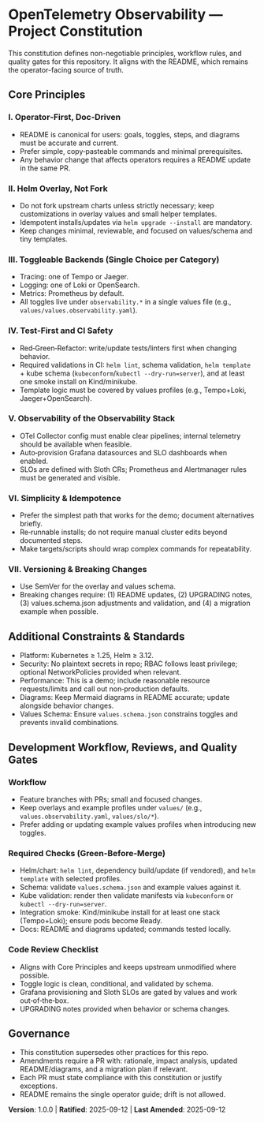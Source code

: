 # OpenTelemetry Observability — Project Constitution

This constitution defines non-negotiable principles, workflow rules, and quality gates for this repository. It aligns with the README, which remains the operator-facing source of truth.

## Core Principles

### I. Operator‑First, Doc‑Driven

- README is canonical for users: goals, toggles, steps, and diagrams must be accurate and current.
- Prefer simple, copy‑pasteable commands and minimal prerequisites.
- Any behavior change that affects operators requires a README update in the same PR.

### II. Helm Overlay, Not Fork

- Do not fork upstream charts unless strictly necessary; keep customizations in overlay values and small helper templates.
- Idempotent installs/updates via `helm upgrade --install` are mandatory.
- Keep changes minimal, reviewable, and focused on values/schema and tiny templates.

### III. Toggleable Backends (Single Choice per Category)

- Tracing: one of Tempo or Jaeger.
- Logging: one of Loki or OpenSearch.
- Metrics: Prometheus by default.
- All toggles live under `observability.*` in a single values file (e.g., `values/values.observability.yaml`).

### IV. Test‑First and CI Safety

- Red‑Green‑Refactor: write/update tests/linters first when changing behavior.
- Required validations in CI: `helm lint`, schema validation, `helm template` + kube schema (`kubeconform`/`kubectl --dry-run=server`), and at least one smoke install on Kind/minikube.
- Template logic must be covered by values profiles (e.g., Tempo+Loki, Jaeger+OpenSearch).

### V. Observability of the Observability Stack

- OTel Collector config must enable clear pipelines; internal telemetry should be available when feasible.
- Auto‑provision Grafana datasources and SLO dashboards when enabled.
- SLOs are defined with Sloth CRs; Prometheus and Alertmanager rules must be generated and visible.

### VI. Simplicity & Idempotence

- Prefer the simplest path that works for the demo; document alternatives briefly.
- Re‑runnable installs; do not require manual cluster edits beyond documented steps.
- Make targets/scripts should wrap complex commands for repeatability.

### VII. Versioning & Breaking Changes

- Use SemVer for the overlay and values schema.
- Breaking changes require: (1) README updates, (2) UPGRADING notes, (3) values.schema.json adjustments and validation, and (4) a migration example when possible.

## Additional Constraints & Standards

- Platform: Kubernetes ≥ 1.25, Helm ≥ 3.12.
- Security: No plaintext secrets in repo; RBAC follows least privilege; optional NetworkPolicies provided when relevant.
- Performance: This is a demo; include reasonable resource requests/limits and call out non‑production defaults.
- Diagrams: Keep Mermaid diagrams in README accurate; update alongside behavior changes.
- Values Schema: Ensure `values.schema.json` constrains toggles and prevents invalid combinations.

## Development Workflow, Reviews, and Quality Gates

### Workflow

- Feature branches with PRs; small and focused changes.
- Keep overlays and example profiles under `values/` (e.g., `values.observability.yaml`, `values/slo/*`).
- Prefer adding or updating example values profiles when introducing new toggles.

### Required Checks (Green‑Before‑Merge)

- Helm/chart: `helm lint`, dependency build/update (if vendored), and `helm template` with selected profiles.
- Schema: validate `values.schema.json` and example values against it.
- Kube validation: render then validate manifests via `kubeconform` or `kubectl --dry-run=server`.
- Integration smoke: Kind/minikube install for at least one stack (Tempo+Loki); ensure pods become Ready.
- Docs: README and diagrams updated; commands tested locally.

### Code Review Checklist

- Aligns with Core Principles and keeps upstream unmodified where possible.
- Toggle logic is clean, conditional, and validated by schema.
- Grafana provisioning and Sloth SLOs are gated by values and work out‑of‑the‑box.
- UPGRADING notes provided when behavior or schema changes.

## Governance

- This constitution supersedes other practices for this repo.
- Amendments require a PR with: rationale, impact analysis, updated README/diagrams, and a migration plan if relevant.
- Each PR must state compliance with this constitution or justify exceptions.
- README remains the single operator guide; drift is not allowed.

**Version**: 1.0.0 | **Ratified**: 2025-09-12 | **Last Amended**: 2025-09-12
